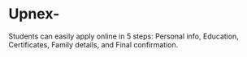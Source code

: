 # Upnex-
Students can easily apply online in 5 steps: Personal info, Education, Certificates, Family details, and Final confirmation.
